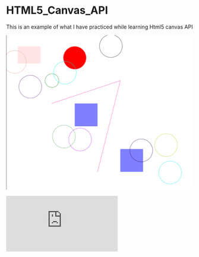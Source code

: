 # HTML5_Canvas_API

This is an example of what I have practiced while learning Html5 canvas API

![Practice](screnshots/canvas.png)

<iframe src="https://player.vimeo.com/video/925852912" width="WIDTH" height="HEIGHT" frameborder="0" allow="autoplay; fullscreen; picture-in-picture" allowfullscreen></iframe>
